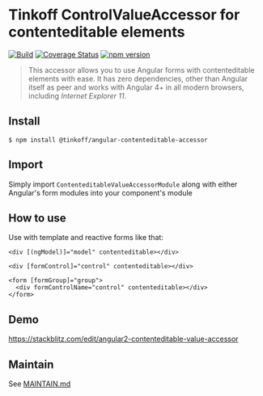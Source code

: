 # Tinkoff ControlValueAccessor for contenteditable elements

[![Build](https://travis-ci.org/TinkoffCreditSystems/angular-contenteditable-accessor.svg?branch=master)](https://travis-ci.org/TinkoffCreditSystems/angular-contenteditable-accessor)
[![Coverage Status](https://coveralls.io/repos/github/TinkoffCreditSystems/angular-contenteditable-accessor/badge.svg?branch=master)](https://coveralls.io/github/TinkoffCreditSystems/angular-contenteditable-accessor?branch=master)
[![npm version](https://img.shields.io/npm/v/@tinkoff/angular-contenteditable-accessor.svg)](https://www.npmjs.com/package/@tinkoff/angular-contenteditable-accessor)

> This accessor allows you to use Angular forms with contenteditable elements with ease. It has zero dependencies, other
> than Angular itself as peer and works with Angular 4+ in all modern browsers, including _Internet Explorer 11_.

## Install

```
$ npm install @tinkoff/angular-contenteditable-accessor
```

## Import

Simply import `ContenteditableValueAccessorModule` along with either Angular's form modules into your component's module

## How to use

Use with template and reactive forms like that:

    <div [(ngModel)]="model" contenteditable></div>

    <div [formControl]="control" contenteditable></div>

    <form [formGroup]="group">
      <div formControlName="control" contenteditable></div>
    </form>

## Demo

https://stackblitz.com/edit/angular2-contenteditable-value-accessor

## Maintain

See [MAINTAIN.md](MAINTAIN.md)
